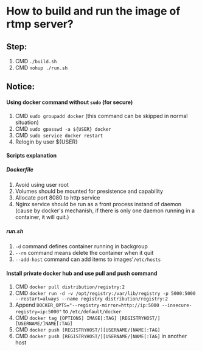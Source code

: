 # How to build and run the image of rtmp server?

## Step:
1. CMD `./build.sh`
2. CMD `nohup ./run.sh`

## Notice:

#### Using docker command without `sudo` (for secure)
 1. CMD `sudo groupadd docker` (this command can be skipped in normal situation)
 2. CMD `sudo gpasswd -a ${USER} docker`
 3. CMD `sudo service docker restart`
 4. Relogin by user ${USER}
 
#### Scripts explanation 

##### Dockerfile
 1. Avoid using user root
 2. Volumes should be mounted for presistence and capability
 3. Allocate port 8080 to http service   
 4. Nginx service should be run as a front process instand of daemon (cause by docker's mechanish,
 if there is only one daemon running in a container, it will quit.)

##### run.sh
 1. `-d` command defines container running in backgroup
 2. `--rm` command means delete the container when it quit 
 3. `--add-host` command can add items to images'`/etc/hosts`

#### Install private docker hub and use pull and push command
 1. CMD `docker pull distribution/registry:2`
 2. CMD `docker run -d -v /opt/registry:/var/lib/registry -p 5000:5000 --restart=always --name registry distribution/registry:2`
 3. Append `DOCKER_OPTS="--registry-mirror=http://ip:5000 --insecure-registry=ip:5000"` to `/etc/default/docker`
 4. CMD `docker tag [OPTIONS] IMAGE[:TAG] [REGISTRYHOST/][USERNAME/]NAME[:TAG]`
 5. CMD `docker push [REGISTRYHOST/][USERNAME/]NAME[:TAG]`
 6. CMD `docker push [REGISTRYHOST/][USERNAME/]NAME[:TAG]` in another host
 
